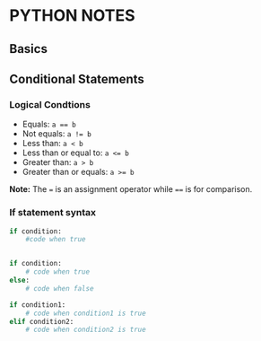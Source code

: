 # PYTHON NOTES

## Basics

## Conditional Statements

### Logical Condtions

* Equals: `a == b`
* Not equals: `a != b`
* Less than: `a < b`
* Less than or equal to: `a <= b`
* Greater than: `a > b`
* Greater than or equals: `a >= b`

**Note:** The `=` is an assignment operator while `==` is for comparison.


### If statement syntax
```python
if condition:
    #code when true


if condition:
    # code when true
else:
    # code when false

if condition1:
    # code when condition1 is true
elif condition2:
    # code when condition2 is true
```